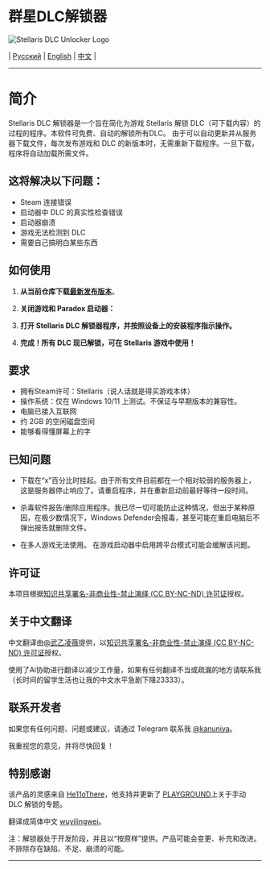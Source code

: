 # 群星DLC解锁器

![Stellaris DLC Unlocker Logo](https://github.com/seuyh/stellaris-dlc-unlocker/blob/main/.banner/readme_banner.png)

| [Русский](README.md) | [English](README_EN.md) | [中文](README_ZHCN.md) |

---

# 简介

Stellaris DLC 解锁器是一个旨在简化为游戏 Stellaris 解锁 DLC（可下载内容）的过程的程序。本软件可免费、自动的解锁所有DLC。 由于可以自动更新并从服务器下载文件，每次发布游戏和 DLC 的新版本时，无需重新下载程序。一旦下载，程序将自动加载所需文件。

## 这将解决以下问题：
 - Steam 连接错误
 - 启动器中 DLC 的真实性检查错误
 - 启动器崩溃
 - 游戏无法检测到 DLC
 - 需要自己搞明白某些东西

## 如何使用
1. **从当前仓库下载[最新发布版本](https://github.com/seuyh/stellaris-dlc-unlocker/releases)**。

2. **关闭游戏和 Paradox 启动器：**

3. **打开 Stellaris DLC 解锁器程序，并按照设备上的安装程序指示操作。**

4. **完成！所有 DLC 现已解锁，可在 Stellaris 游戏中使用！**

## 要求

 - 拥有Steam许可：Stellaris（说人话就是得买游戏本体）
 - 操作系统：仅在 Windows 10/11 上测试。不保证与早期版本的兼容性。
 - 电脑已接入互联网
 - 约 2GB 的空闲磁盘空间
 - 能够看得懂屏幕上的字

## 已知问题

 - 下载在“x”百分比时挂起。由于所有文件目前都在一个相对较弱的服务器上，这是服务器停止响应了。请重启程序，并在重新启动前最好等待一段时间。

 - 杀毒软件报告/删除应用程序。我已尽一切可能防止这种情况，但出于某种原因，在极少数情况下，Windows Defender会报毒，甚至可能在重启电脑后不弹出报告就删除文件。

 - 在多人游戏无法使用。 在游戏启动器中启用跨平台模式可能会缓解该问题。

## 许可证

本项目根据[知识共享署名-非商业性-禁止演绎 (CC BY-NC-ND) 许可证](https://creativecommons.org/licenses/by-nc-nd/4.0/)授权。

## 关于中文翻译

中文翻译由[@武乙凌薇](https://github.com/wuyilingwei)提供，以[知识共享署名-非商业性-禁止演绎 (CC BY-NC-ND) 许可证](https://creativecommons.org/licenses/by-nc-nd/4.0/)授权。

使用了Ai协助进行翻译以减少工作量，如果有任何翻译不当或疏漏的地方请联系我（长时间的留学生活也让我的中文水平急剧下降23333）。

## 联系开发者

如果您有任何问题、问题或建议，请通过 Telegram 联系我 [@kanuniya](https://t.me/kanuniya)。

我重视您的意见，并将尽快回复！

## 特别感谢

该产品的灵感来自 [He11oThere](https://t.me/Temri1337)，他支持并更新了 [PLAYGROUND](https://www.playground.ru/stellaris/cheat/stellaris_dlc_unlocker_razblokirovschik_dopolnenij_3_10-1088979#29894040)上关于手动 DLC 解锁的专题。

翻译成简体中文 [wuyilingwei](https://github.com/wuyilingwei)。

注：解锁器处于开发阶段，并且以“按原样”提供。产品可能会变更、补充和改进。不排除存在缺陷、不足、崩溃的可能。

---
